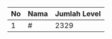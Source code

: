 | No | Nama            | Jumlah Level |
|----|-----------------|--------------|
| 1  | #    |    2329        |
